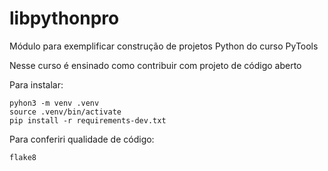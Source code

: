 # libpythonpro
Módulo para exemplificar construção de projetos Python do curso PyTools

Nesse curso é ensinado como contribuir com projeto de código aberto

Para instalar:

````console
pyhon3 -m venv .venv
source .venv/bin/activate
pip install -r requirements-dev.txt
````
Para conferiri qualidade de código:

````console
flake8
````
